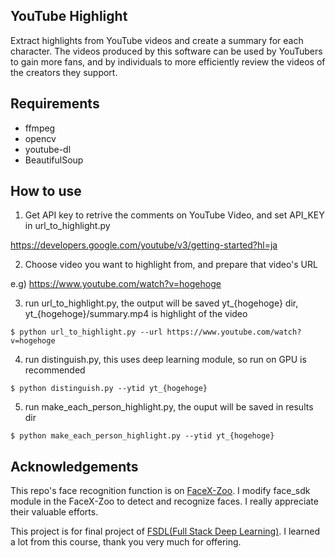 ## YouTube Highlight
Extract highlights from YouTube videos and create a summary for each character.
The videos produced by this software can be used by YouTubers to gain more fans, and by individuals to more efficiently review the videos of the creators they support.

## Requirements
- ffmpeg
- opencv
- youtube-dl
- BeautifulSoup

## How to use
1. Get API key to retrive the comments on YouTube Video, and set API_KEY in url_to_highlight.py

https://developers.google.com/youtube/v3/getting-started?hl=ja

2. Choose video you want to highlight from, and prepare that video's URL

e.g) https://www.youtube.com/watch?v=hogehoge

3. run url_to_highlight.py, the output will be saved yt_{hogehoge} dir, yt_{hogehoge}/summary.mp4 is highlight of the video

`$ python url_to_highlight.py --url https://www.youtube.com/watch?v=hogehoge`

4. run distinguish.py, this uses deep learning module, so run on GPU is recommended

`$ python distinguish.py --ytid yt_{hogehoge}`

5. run make_each_person_highlight.py, the ouput will be saved in results dir

`$ python make_each_person_highlight.py --ytid yt_{hogehoge}`

## Acknowledgements
This repo's face recognition function is on [FaceX-Zoo](https://github.com/JDAI-CV/FaceX-Zoo).
I modify face_sdk module in the FaceX-Zoo to detect and recognize faces.
I really appreciate their valuable efforts.

This project is for final project of [FSDL(Full Stack Deep Learning)](https://fullstackdeeplearning.com/).
I learned a lot from this course, thank you very much for offering.


